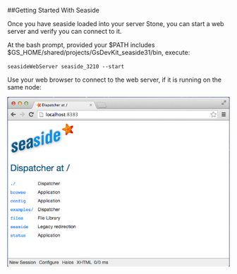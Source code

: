 ##Getting Started With Seaside

Once you have seaside loaded into your server Stone, you can start a web server and verify you can connect to it.

At the bash prompt, provided your $PATH includes $GS_HOME/shared/projects/GsDevKit_seaside31/bin, execute:

`
seasideWebServer seaside_3210 --start
`

Use your web browser to connect to the web server, if it is running on the same node:

![seaside web browser][3]



[3]: images/seasideBrowser.png





